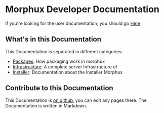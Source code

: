 # Morphux Developer Documentation

If you're looking for the user documentation, you should go
[Here](https://docs.morphux.org)

## What's in this Documentation
This Documentation is separated in different categories:

- [Packages](Packages.md): How packaging work in morphux
- [Infrastructure](Infrastructure.md): A complete server Infrastructure of
- [Installer](Installer.md): Documentation about the Installer
Morphux

## Contribute to this Documentation

This Documentation is [on github](https://github.com/Morphux/Developer-Documentation),
you can edit any pages there. The Documentation is written in Markdown.
